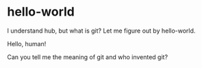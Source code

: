 # hello-world
I understand hub, but what is git? Let me figure out by hello-world. 

Hello, human!

Can you tell me the meaning of git and who invented git?
